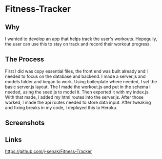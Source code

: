 # Fitness-Tracker

## Why
I wanted to develop an app that helps track the user's workouts. Hopegully, the user can use this to stay on track and record their workout progress.

## The Process
First I did was copy essential files, the front end was built already and I needed to focus on the database and backend. I made a server.js and models folder and began to work. Using boilerplate where needed, I set the basic server.js layout. The I made the workout.js and put in the schema I needed, using the seed.js to model it. Then exported it with my index.js. With that made, I added my html routes into the server.js. After those worked, I made the api routes needed to store data input. After tweaking and fixing breaks in my code, I deployed this to Heroku.

## Screenshots


## Links
https://github.com/j-senak/Fitness-Tracker